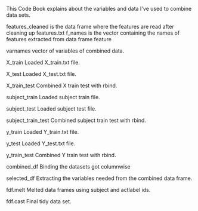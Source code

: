This Code Book explains about the variables and data I've used to combine data sets.

features_cleaned is the data frame where the features are read after cleaning up features.txt f_names is the vector containing the names of features extracted from data frame feature

varnames vector of variables of combined data.

X_train Loaded X_train.txt file.

X_test Loaded X_test.txt file.

X_train_test Combined X train test with rbind.

subject_train Loaded subject train file.

subject_test Loaded subject test file.

subject_train_test Combined subject train test with rbind.

y_train Loaded Y_train.txt file.

y_test Loaded Y_test.txt file.

y_train_test Combined Y train test with rbind.

combined_df Binding the datasets got columnwise

selected_df Extracting the variables needed from the combined data frame.

fdf.melt Melted data frames using subject and actlabel ids.

fdf.cast Final tidy data set.
